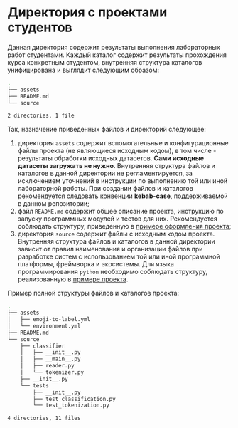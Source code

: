 # Директория с проектами студентов

Данная директория содержит результаты выполнения лабораторных работ студентами. Каждый каталог содержит результаты прохождения курса конкретным студентом, внутренняя структура каталогов унифицирована и выглядит следующим образом:

```sh
.
├── assets
├── README.md
└── source

2 directories, 1 file
```

Так, назначение приведенных файлов и директорий следующее:
1. директория `assets` содержит вспомогательные и конфигурационные файлы проекта (не являющиеся исходным кодом), в том числе - результаты обработки исходных датасетов. **Сами исходные датасеты загружать не нужно**. Внутренняя структура файлов и каталогов в данной директории не регламентируется, за исключением уточнений в инструкции по выполнению той или иной лабораторной работы. При создании файлов и каталогов рекомендуется следовать конвенции **kebab-case**, поддерживаемой в данном репозитории;
1. файл `README.md` содержит общее описание проекта, инструкцию по запуску программных модулей и тестов для них. Рекомендуется соблюдать структуру, приведенную в [примере оформления проекта](/projects/emoji-labeller/README.md);
1. директория `source` содержит файлы с исходным кодом проекта. Внутренняя структура файлов и каталогов в данной директории зависит от правил наименования и организации файлов при разработке систем с использованием той или иной программной платформы, фреймворка и экосистемы. Для языка программирования `python` необходимо соблюдать структуру, реализованную в [примере проекта](/projects/emoji-labeller). 

Пример полной структуры файлов и каталогов проекта:

```sh
.
├── assets
│   ├── emoji-to-label.yml
│   └── environment.yml
├── README.md
└── source
    ├── classifier
    │   ├── __init__.py
    │   ├── __main__.py
    │   ├── reader.py
    │   └── tokenizer.py
    ├── __init__.py
    └── tests
        ├── __init__.py
        ├── test_classification.py
        └── test_tokenization.py

4 directories, 11 files
```
